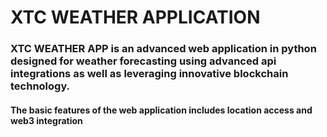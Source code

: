 
#  **XTC WEATHER APPLICATION**

### XTC WEATHER APP is an advanced web application in python designed for weather forecasting using advanced api integrations as well as leveraging innovative blockchain technology.

#### The basic features of the web application includes location access and web3 integration 
